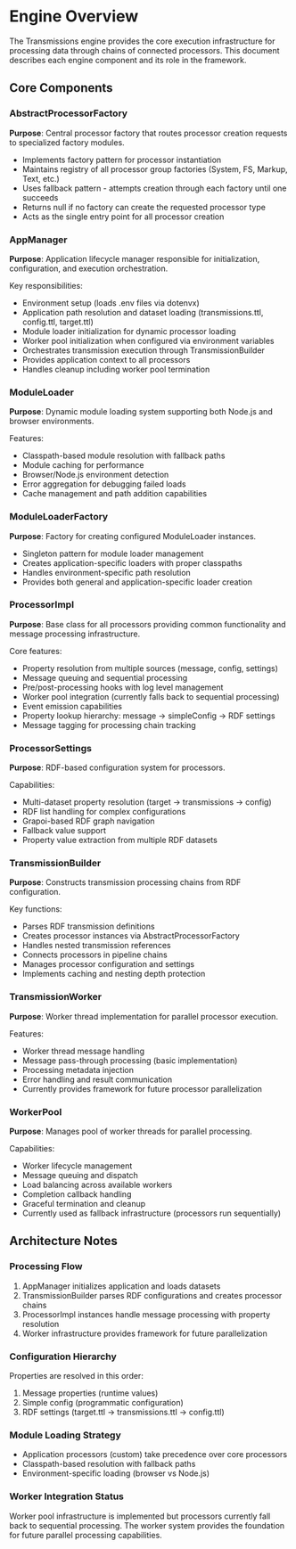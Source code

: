 # Engine Overview

The Transmissions engine provides the core execution infrastructure for processing data through chains of connected processors. This document describes each engine component and its role in the framework.

## Core Components

### AbstractProcessorFactory
**Purpose**: Central processor factory that routes processor creation requests to specialized factory modules.

- Implements factory pattern for processor instantiation
- Maintains registry of all processor group factories (System, FS, Markup, Text, etc.)
- Uses fallback pattern - attempts creation through each factory until one succeeds
- Returns null if no factory can create the requested processor type
- Acts as the single entry point for all processor creation

### AppManager
**Purpose**: Application lifecycle manager responsible for initialization, configuration, and execution orchestration.

Key responsibilities:
- Environment setup (loads .env files via dotenvx)
- Application path resolution and dataset loading (transmissions.ttl, config.ttl, target.ttl)
- Module loader initialization for dynamic processor loading
- Worker pool initialization when configured via environment variables
- Orchestrates transmission execution through TransmissionBuilder
- Provides application context to all processors
- Handles cleanup including worker pool termination

### ModuleLoader
**Purpose**: Dynamic module loading system supporting both Node.js and browser environments.

Features:
- Classpath-based module resolution with fallback paths
- Module caching for performance
- Browser/Node.js environment detection
- Error aggregation for debugging failed loads
- Cache management and path addition capabilities

### ModuleLoaderFactory
**Purpose**: Factory for creating configured ModuleLoader instances.

- Singleton pattern for module loader management
- Creates application-specific loaders with proper classpaths
- Handles environment-specific path resolution
- Provides both general and application-specific loader creation

### ProcessorImpl
**Purpose**: Base class for all processors providing common functionality and message processing infrastructure.

Core features:
- Property resolution from multiple sources (message, config, settings)
- Message queuing and sequential processing
- Pre/post-processing hooks with log level management
- Worker pool integration (currently falls back to sequential processing)
- Event emission capabilities
- Property lookup hierarchy: message → simpleConfig → RDF settings
- Message tagging for processing chain tracking

### ProcessorSettings
**Purpose**: RDF-based configuration system for processors.

Capabilities:
- Multi-dataset property resolution (target → transmissions → config)
- RDF list handling for complex configurations
- Grapoi-based RDF graph navigation
- Fallback value support
- Property value extraction from multiple RDF datasets

### TransmissionBuilder
**Purpose**: Constructs transmission processing chains from RDF configuration.

Key functions:
- Parses RDF transmission definitions
- Creates processor instances via AbstractProcessorFactory
- Handles nested transmission references
- Connects processors in pipeline chains
- Manages processor configuration and settings
- Implements caching and nesting depth protection

### TransmissionWorker
**Purpose**: Worker thread implementation for parallel processor execution.

Features:
- Worker thread message handling
- Message pass-through processing (basic implementation)
- Processing metadata injection
- Error handling and result communication
- Currently provides framework for future processor parallelization

### WorkerPool
**Purpose**: Manages pool of worker threads for parallel processing.

Capabilities:
- Worker lifecycle management
- Message queuing and dispatch
- Load balancing across available workers
- Completion callback handling
- Graceful termination and cleanup
- Currently used as fallback infrastructure (processors run sequentially)

## Architecture Notes

### Processing Flow
1. AppManager initializes application and loads datasets
2. TransmissionBuilder parses RDF configurations and creates processor chains
3. ProcessorImpl instances handle message processing with property resolution
4. Worker infrastructure provides framework for future parallelization

### Configuration Hierarchy
Properties are resolved in this order:
1. Message properties (runtime values)
2. Simple config (programmatic configuration)
3. RDF settings (target.ttl → transmissions.ttl → config.ttl)

### Module Loading Strategy
- Application processors (custom) take precedence over core processors
- Classpath-based resolution with fallback paths
- Environment-specific loading (browser vs Node.js)

### Worker Integration Status
Worker pool infrastructure is implemented but processors currently fall back to sequential processing. The worker system provides the foundation for future parallel processing capabilities.